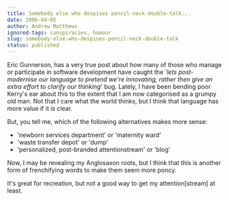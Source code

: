 ```yaml
---
title: Somebody else who despises pencil-neck double-talk...
date: 2006-04-05
author: Andrew Matthews
ignored-tags: conspiracies, humour
slug: somebody-else-who-despises-pencil-neck-double-talk
status: published
---
```


Eric Gunnerson, has a very true post about how many of those who manage or participate in software development have caught the *'lets post-modernise our language to pretend we're innovating, rather then give an extra effort to clarify our thinking*' bug. Lately, I have been bending poor Kerry's ear about this to the extent that I am now categorised as a grumpy old man. Not that I care what the world thinks, but I think that language has more value if it is clear.

But, you tell me, which of the following alternatives makes more sense:

-   'newborn services department' or 'maternity ward'
-   'waste transfer depot' or 'dump'
-   'personalized, post-branded attentionstream' or 'blog'

Now, I may be revealing my Anglosaxon roots, but I think that this is another form of frenchifying words to make them seem more poncy.

It's great for recreation, but not a good way to get my attention\[stream\] at least.
